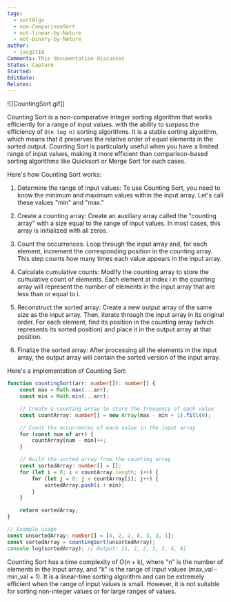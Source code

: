```yaml
---
tags:
  - sortAlgo
  - non-ComparisonSort
  - not-linear-by-Nature
  - not-binary-by-Nature
author:
  - jacgit18
Comments: This documentation discusses
Status: Capture
Started: 
EditDate: 
Relates:
---
```

![[CountingSort.gif]]


Counting Sort is a non-comparative integer sorting algorithm that works efficiently for a range of input values. with the ability to surpass the efficiency of `O(n log n)` sorting algorithms. It is a stable sorting algorithm, which means that it preserves the relative order of equal elements in the sorted output. Counting Sort is particularly useful when you have a limited range of input values, making it more efficient than comparison-based sorting algorithms like Quicksort or Merge Sort for such cases.

Here's how Counting Sort works:

1. Determine the range of input values: To use Counting Sort, you need to know the minimum and maximum values within the input array. Let's call these values "min" and "max."

2. Create a counting array: Create an auxiliary array called the "counting array" with a size equal to the range of input values. In most cases, this array is initialized with all zeros.

3. Count the occurrences: Loop through the input array and, for each element, increment the corresponding position in the counting array. This step counts how many times each value appears in the input array.

4. Calculate cumulative counts: Modify the counting array to store the cumulative count of elements. Each element at index i in the counting array will represent the number of elements in the input array that are less than or equal to i.

5. Reconstruct the sorted array: Create a new output array of the same size as the input array. Then, iterate through the input array in its original order. For each element, find its position in the counting array (which represents its sorted position) and place it in the output array at that position.

6. Finalize the sorted array: After processing all the elements in the input array, the output array will contain the sorted version of the input array.

Here's a implementation of Counting Sort:

```typescript
function countingSort(arr: number[]): number[] {
    const max = Math.max(...arr);
    const min = Math.min(...arr);

    // Create a counting array to store the frequency of each value
    const countArray: number[] = new Array(max - min + 1).fill(0);

    // Count the occurrences of each value in the input array
    for (const num of arr) {
        countArray[num - min]++;
    }

    // Build the sorted array from the counting array
    const sortedArray: number[] = [];
    for (let i = 0; i < countArray.length; i++) {
        for (let j = 0; j < countArray[i]; j++) {
            sortedArray.push(i + min);
        }
    }

    return sortedArray;
}

// Example usage
const unsortedArray: number[] = [4, 2, 2, 8, 3, 3, 1];
const sortedArray = countingSort(unsortedArray);
console.log(sortedArray); // Output: [1, 2, 2, 3, 3, 4, 8]
```


Counting Sort has a time complexity of O(n + k), where "n" is the number of elements in the input array, and "k" is the range of input values (max_val - min_val + 1). It is a linear-time sorting algorithm and can be extremely efficient when the range of input values is small. However, it is not suitable for sorting non-integer values or for large ranges of values.